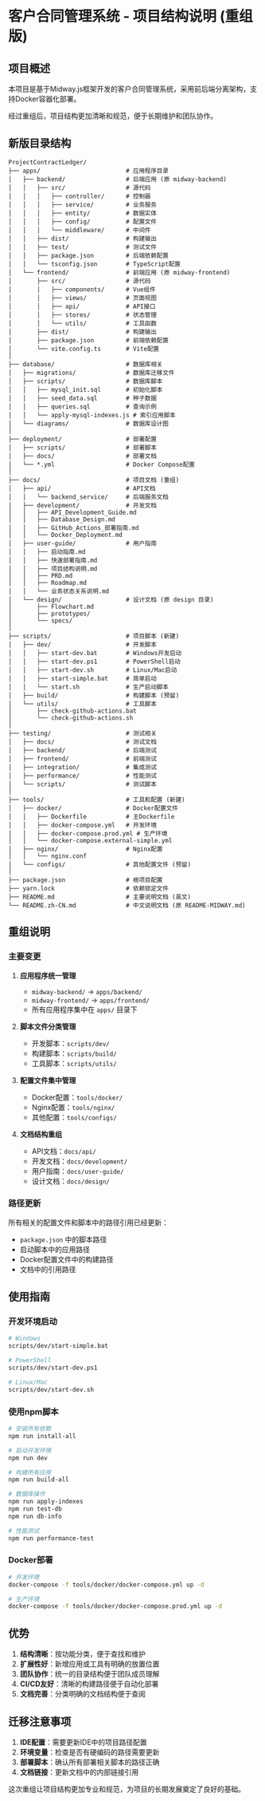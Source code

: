 # 客户合同管理系统 - 项目结构说明 (重组版)

## 项目概述

本项目是基于Midway.js框架开发的客户合同管理系统，采用前后端分离架构，支持Docker容器化部署。

经过重组后，项目结构更加清晰和规范，便于长期维护和团队协作。

## 新版目录结构

```
ProjectContractLedger/
├── apps/                        # 应用程序目录
│   ├── backend/                 # 后端应用 (原 midway-backend)
│   │   ├── src/                 # 源代码
│   │   │   ├── controller/      # 控制器
│   │   │   ├── service/         # 业务服务
│   │   │   ├── entity/          # 数据实体
│   │   │   ├── config/          # 配置文件
│   │   │   └── middleware/      # 中间件
│   │   ├── dist/                # 构建输出
│   │   ├── test/                # 测试文件
│   │   ├── package.json         # 后端依赖配置
│   │   └── tsconfig.json        # TypeScript配置
│   └── frontend/                # 前端应用 (原 midway-frontend)
│       ├── src/                 # 源代码
│       │   ├── components/      # Vue组件
│       │   ├── views/           # 页面视图
│       │   ├── api/             # API接口
│       │   ├── stores/          # 状态管理
│       │   └── utils/           # 工具函数
│       ├── dist/                # 构建输出
│       ├── package.json         # 前端依赖配置
│       └── vite.config.ts       # Vite配置
│
├── database/                    # 数据库相关
│   ├── migrations/              # 数据库迁移文件
│   ├── scripts/                 # 数据库脚本
│   │   ├── mysql_init.sql       # 初始化脚本
│   │   ├── seed_data.sql        # 种子数据
│   │   ├── queries.sql          # 查询示例
│   │   └── apply-mysql-indexes.js # 索引应用脚本
│   └── diagrams/                # 数据库设计图
│
├── deployment/                  # 部署配置
│   ├── scripts/                 # 部署脚本
│   ├── docs/                    # 部署文档
│   └── *.yml                    # Docker Compose配置
│
├── docs/                        # 项目文档 (重组)
│   ├── api/                     # API文档
│   │   └── backend_service/     # 后端服务文档
│   ├── development/             # 开发文档
│   │   ├── API_Development_Guide.md
│   │   ├── Database_Design.md
│   │   ├── GitHub_Actions_部署指南.md
│   │   └── Docker_Deployment.md
│   ├── user-guide/              # 用户指南
│   │   ├── 启动指南.md
│   │   ├── 快速部署指南.md
│   │   ├── 项目结构说明.md
│   │   ├── PRD.md
│   │   ├── Roadmap.md
│   │   └── 业务状态关系说明.md
│   └── design/                  # 设计文档 (原 design 目录)
│       ├── Flowchart.md
│       ├── prototypes/
│       └── specs/
│
├── scripts/                     # 项目脚本 (新建)
│   ├── dev/                     # 开发脚本
│   │   ├── start-dev.bat        # Windows开发启动
│   │   ├── start-dev.ps1        # PowerShell启动
│   │   ├── start-dev.sh         # Linux/Mac启动
│   │   ├── start-simple.bat     # 简单启动
│   │   └── start.sh             # 生产启动脚本
│   ├── build/                   # 构建脚本 (预留)
│   └── utils/                   # 工具脚本
│       ├── check-github-actions.bat
│       └── check-github-actions.sh
│
├── testing/                     # 测试相关
│   ├── docs/                    # 测试文档
│   ├── backend/                 # 后端测试
│   ├── frontend/                # 前端测试
│   ├── integration/             # 集成测试
│   ├── performance/             # 性能测试
│   └── scripts/                 # 测试脚本
│
├── tools/                       # 工具和配置 (新建)
│   ├── docker/                  # Docker配置文件
│   │   ├── Dockerfile           # 主Dockerfile
│   │   ├── docker-compose.yml   # 开发环境
│   │   ├── docker-compose.prod.yml # 生产环境
│   │   └── docker-compose.external-simple.yml
│   ├── nginx/                   # Nginx配置
│   │   └── nginx.conf
│   └── configs/                 # 其他配置文件 (预留)
│
├── package.json                 # 根项目配置
├── yarn.lock                    # 依赖锁定文件
├── README.md                    # 主要说明文档 (英文)
└── README.zh-CN.md              # 中文说明文档 (原 README-MIDWAY.md)
```

## 重组说明

### 主要变更

1. **应用程序统一管理**
   - `midway-backend/` → `apps/backend/`
   - `midway-frontend/` → `apps/frontend/`
   - 所有应用程序集中在 `apps/` 目录下

2. **脚本文件分类管理**
   - 开发脚本：`scripts/dev/`
   - 构建脚本：`scripts/build/`
   - 工具脚本：`scripts/utils/`

3. **配置文件集中管理**
   - Docker配置：`tools/docker/`
   - Nginx配置：`tools/nginx/`
   - 其他配置：`tools/configs/`

4. **文档结构重组**
   - API文档：`docs/api/`
   - 开发文档：`docs/development/`
   - 用户指南：`docs/user-guide/`
   - 设计文档：`docs/design/`

### 路径更新

所有相关的配置文件和脚本中的路径引用已经更新：

- `package.json` 中的脚本路径
- 启动脚本中的应用路径
- Docker配置文件中的构建路径
- 文档中的引用路径

## 使用指南

### 开发环境启动

```bash
# Windows
scripts/dev/start-simple.bat

# PowerShell
scripts/dev/start-dev.ps1

# Linux/Mac
scripts/dev/start-dev.sh
```

### 使用npm脚本

```bash
# 安装所有依赖
npm run install-all

# 启动开发环境
npm run dev

# 构建所有应用
npm run build-all

# 数据库操作
npm run apply-indexes
npm run test-db
npm run db-info

# 性能测试
npm run performance-test
```

### Docker部署

```bash
# 开发环境
docker-compose -f tools/docker/docker-compose.yml up -d

# 生产环境
docker-compose -f tools/docker/docker-compose.prod.yml up -d
```

## 优势

1. **结构清晰**：按功能分类，便于查找和维护
2. **扩展性好**：新增应用或工具有明确的放置位置
3. **团队协作**：统一的目录结构便于团队成员理解
4. **CI/CD友好**：清晰的构建路径便于自动化部署
5. **文档完善**：分类明确的文档结构便于查阅

## 迁移注意事项

1. **IDE配置**：需要更新IDE中的项目路径配置
2. **环境变量**：检查是否有硬编码的路径需要更新
3. **部署脚本**：确认所有部署相关脚本的路径正确
4. **文档链接**：更新文档中的内部链接引用

这次重组让项目结构更加专业和规范，为项目的长期发展奠定了良好的基础。
